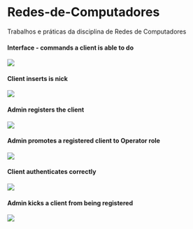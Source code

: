 # Redes-de-Computadores
Trabalhos e práticas da disciplina de Redes de Computadores

#### Interface - commands a client is able to do
![](https://github.com/grilo13/Redes-de-Computadores/blob/main/Trabalho/images/Captura%20de%20ecr%C3%A3%20de%202021-02-15%2018-03-04.png)

#### Client inserts is nick
![](https://github.com/grilo13/Redes-de-Computadores/blob/main/Trabalho/images/Captura%20de%20ecr%C3%A3%20de%202021-02-15%2018-03-12.png)

#### Admin registers the client
![](https://github.com/grilo13/Redes-de-Computadores/blob/main/Trabalho/images/Captura%20de%20ecr%C3%A3%20de%202021-02-15%2018-04-10.png)

#### Admin promotes a registered client to Operator role
![](https://github.com/grilo13/Redes-de-Computadores/blob/main/Trabalho/images/Captura%20de%20ecr%C3%A3%20de%202021-02-15%2018-04-34.png)

#### Client authenticates correctly
![](https://github.com/grilo13/Redes-de-Computadores/blob/main/Trabalho/images/Captura%20de%20ecr%C3%A3%20de%202021-02-15%2018-04-52.png)

#### Admin kicks a client from being registered
![](https://github.com/grilo13/Redes-de-Computadores/blob/main/Trabalho/images/Captura%20de%20ecr%C3%A3%20de%202021-02-15%2018-05-01.png)
